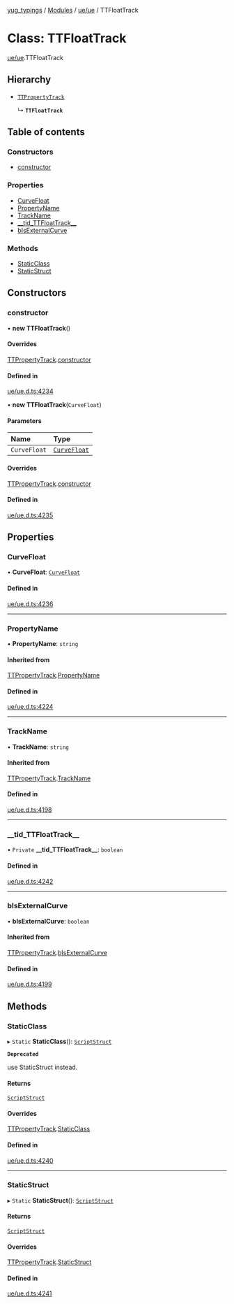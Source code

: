 [yug_typings](../README.md) / [Modules](../modules.md) / [ue/ue](../modules/ue_ue.md) / TTFloatTrack

# Class: TTFloatTrack

[ue/ue](../modules/ue_ue.md).TTFloatTrack

## Hierarchy

- [`TTPropertyTrack`](ue_ue.TTPropertyTrack.md)

  ↳ **`TTFloatTrack`**

## Table of contents

### Constructors

- [constructor](ue_ue.TTFloatTrack.md#constructor)

### Properties

- [CurveFloat](ue_ue.TTFloatTrack.md#curvefloat)
- [PropertyName](ue_ue.TTFloatTrack.md#propertyname)
- [TrackName](ue_ue.TTFloatTrack.md#trackname)
- [\_\_tid\_TTFloatTrack\_\_](ue_ue.TTFloatTrack.md#__tid_ttfloattrack__)
- [bIsExternalCurve](ue_ue.TTFloatTrack.md#bisexternalcurve)

### Methods

- [StaticClass](ue_ue.TTFloatTrack.md#staticclass)
- [StaticStruct](ue_ue.TTFloatTrack.md#staticstruct)

## Constructors

### constructor

• **new TTFloatTrack**()

#### Overrides

[TTPropertyTrack](ue_ue.TTPropertyTrack.md).[constructor](ue_ue.TTPropertyTrack.md#constructor)

#### Defined in

[ue/ue.d.ts:4234](https://github.com/YugMetaverse/yug_typings/blob/25cad34/ue/ue.d.ts#L4234)

• **new TTFloatTrack**(`CurveFloat`)

#### Parameters

| Name | Type |
| :------ | :------ |
| `CurveFloat` | [`CurveFloat`](ue_ue.CurveFloat.md) |

#### Overrides

[TTPropertyTrack](ue_ue.TTPropertyTrack.md).[constructor](ue_ue.TTPropertyTrack.md#constructor)

#### Defined in

[ue/ue.d.ts:4235](https://github.com/YugMetaverse/yug_typings/blob/25cad34/ue/ue.d.ts#L4235)

## Properties

### CurveFloat

• **CurveFloat**: [`CurveFloat`](ue_ue.CurveFloat.md)

#### Defined in

[ue/ue.d.ts:4236](https://github.com/YugMetaverse/yug_typings/blob/25cad34/ue/ue.d.ts#L4236)

___

### PropertyName

• **PropertyName**: `string`

#### Inherited from

[TTPropertyTrack](ue_ue.TTPropertyTrack.md).[PropertyName](ue_ue.TTPropertyTrack.md#propertyname)

#### Defined in

[ue/ue.d.ts:4224](https://github.com/YugMetaverse/yug_typings/blob/25cad34/ue/ue.d.ts#L4224)

___

### TrackName

• **TrackName**: `string`

#### Inherited from

[TTPropertyTrack](ue_ue.TTPropertyTrack.md).[TrackName](ue_ue.TTPropertyTrack.md#trackname)

#### Defined in

[ue/ue.d.ts:4198](https://github.com/YugMetaverse/yug_typings/blob/25cad34/ue/ue.d.ts#L4198)

___

### \_\_tid\_TTFloatTrack\_\_

• `Private` **\_\_tid\_TTFloatTrack\_\_**: `boolean`

#### Defined in

[ue/ue.d.ts:4242](https://github.com/YugMetaverse/yug_typings/blob/25cad34/ue/ue.d.ts#L4242)

___

### bIsExternalCurve

• **bIsExternalCurve**: `boolean`

#### Inherited from

[TTPropertyTrack](ue_ue.TTPropertyTrack.md).[bIsExternalCurve](ue_ue.TTPropertyTrack.md#bisexternalcurve)

#### Defined in

[ue/ue.d.ts:4199](https://github.com/YugMetaverse/yug_typings/blob/25cad34/ue/ue.d.ts#L4199)

## Methods

### StaticClass

▸ `Static` **StaticClass**(): [`ScriptStruct`](ue_ue.ScriptStruct.md)

**`Deprecated`**

use StaticStruct instead.

#### Returns

[`ScriptStruct`](ue_ue.ScriptStruct.md)

#### Overrides

[TTPropertyTrack](ue_ue.TTPropertyTrack.md).[StaticClass](ue_ue.TTPropertyTrack.md#staticclass)

#### Defined in

[ue/ue.d.ts:4240](https://github.com/YugMetaverse/yug_typings/blob/25cad34/ue/ue.d.ts#L4240)

___

### StaticStruct

▸ `Static` **StaticStruct**(): [`ScriptStruct`](ue_ue.ScriptStruct.md)

#### Returns

[`ScriptStruct`](ue_ue.ScriptStruct.md)

#### Overrides

[TTPropertyTrack](ue_ue.TTPropertyTrack.md).[StaticStruct](ue_ue.TTPropertyTrack.md#staticstruct)

#### Defined in

[ue/ue.d.ts:4241](https://github.com/YugMetaverse/yug_typings/blob/25cad34/ue/ue.d.ts#L4241)
